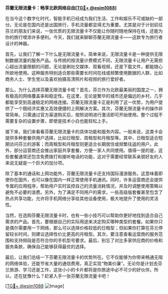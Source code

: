 **芬蘭无限流量卡：畅享北欧网络自由[[TG💪+ @esim1088](https://t.me/s/esim1088)]**

在当今这个数字化时代，智能手机已经成为我们生活、工作和娱乐不可或缺的一部分。无论是在国内还是出国旅行，手机流量都显得尤为重要。尤其是对于计划前往芬兰的朋友们来说，一张优质的无限流量卡不仅能让你随时随地保持在线，还能为你的旅行增添许多便利。今天，我们就来聊聊芬蘭无限流量卡——这款专为旅行者设计的神器。

首先，让我们了解一下什么是无限流量卡。简单来说，无限流量卡是一种提供无限制数据流量的服务产品。与传统的按流量计费模式不同，无限流量卡让用户无需担心超出流量限额的问题，无论是刷社交媒体、观看视频，还是下载文件，都能随心所欲地使用。这种服务特别适合那些需要长时间在线或频繁使用数据的人群，比如商务人士、学生党以及喜欢拍摄高清照片和视频的旅行爱好者。

那么，为什么选择芬蘭无限流量卡呢？首先，芬兰作为北欧最美丽的国度之一，拥有极高的网络覆盖率和稳定性。在这里，无论是繁华的城市还是偏远的乡村，几乎都能享受到高速稳定的网络连接。芬蘭无限流量卡正是利用了这一优势，为用户提供了一个既经济实惠又高效便捷的上网解决方案。其次，芬蘭无限流量卡的操作非常简单。只需通过官方渠道购买后，按照说明进行激活即可开始使用。整个过程不需要复杂的设置步骤，即使是技术小白也能轻松上手。

接下来，我们来看看芬蘭无限流量卡的具体功能和服务内容。一般来说，这类卡会提供多种套餐供用户选择，比如日租型、周租型和月租型等。其中，日租型适合短期访问芬兰的游客；而周租型和月租型则更适合长期居住或频繁往返的用户。此外，部分运营商还会推出家庭共享套餐，方便一家人共同使用。值得一提的是，这些套餐通常还包含免费拨打和接听电话的功能，这对于需要经常联系亲朋好友的人来说无疑是一个巨大的加分项。

除了基本的通话和上网功能外，芬蘭无限流量卡还支持国际漫游服务。这意味着即使你在国外，也可以像在国内一样正常使用手机通讯。同时，许多运营商还会提供专属的应用程序，帮助用户实时监控自己的流量消耗情况，并及时调整使用策略以避免不必要的浪费。另外，为了满足不同用户的需求，一些高级版套餐甚至包含了热点共享功能，允许将手机网络分享给其他设备使用，极大地提升了使用的灵活性。

当然，在选购芬蘭无限流量卡时，也有一些小技巧可以帮助你更好地找到适合自己需求的产品。首先，要根据自己的实际用途来决定购买哪种类型的套餐。如果你只是偶尔需要用一下网络，那么可以选择价格较低的日租型；但如果你打算在芬兰停留较长时间，则建议选择性价比更高的月租型。其次，要注意查看运营商的服务范围和支持频段是否符合你的手机型号要求。最后，别忘了对比多家供应商的价格和服务条款，确保自己能够获得最优的选择。

最后，让我们总结一下芬蘭无限流量卡的优势所在。它不仅能够为你带来畅通无阻的网络体验，还能节省大量的通信费用，真正实现“物美价廉”。无论你是计划去芬兰旅游、学习还是工作，这张小小的卡片都将是你旅途中必不可少的好伙伴。所以，还在犹豫什么？赶紧入手一张芬蘭无限流量卡吧！

[[TG💪+ @esim1088](https://t.me/s/esim1088) ![Image](https://i.postimg.cc/4NQfJmqS/Snipaste-2025-05-13-00-14-12.png)]